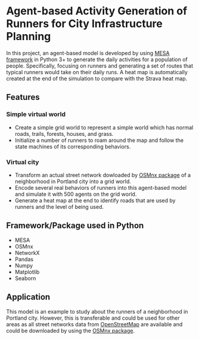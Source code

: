 # Agent-based Activity Generation of Runners for City Infrastructure Planning
In this project, an agent-based model is developed by using [MESA framework] in Python 3+ to generate the daily activities for a population of people. Specifically, focusing on runners and generating a set of routes that typical runners would take on their daily runs. A heat map is automatically created at the end of the simulation to compare with the Strava heat map.

## Features
### Simple virtual world
- Create a simple grid world to represent a simple world which has normal roads, trails, forests, houses, and grass.
- Initialize a number of runners to roam around the map and follow the state machines of its corresponding behaviors.

### Virtual city
- Transform an actual street network dowloaded by [OSMnx package] of a neighborhood in Portland city into a grid world.
- Encode several real behaviors of runners into this agent-based model and simulate it with 500 agents on the grid world.
- Generate a heat map at the end to identify roads that are used by runners and the level of being used.

## Framework/Package used in Python
- MESA
- OSMnx
- NetworkX
- Pandas
- Numpy
- Matplotlib
- Seaborn

## Application
This model is an example to study about the runners of a neighborhood in Portland city. However, this is transferable and could be used for other areas as all street networks data from [OpenStreetMap] are available and could be downloaded by using the [OSMnx package].

   [MESA framework]: <https://mesa.readthedocs.io/en/master/>
   [OpenStreetMap]: <https://www.openstreetmap.org/>
   [OSMnx package]: <https://osmnx.readthedocs.io/en/stable/>
